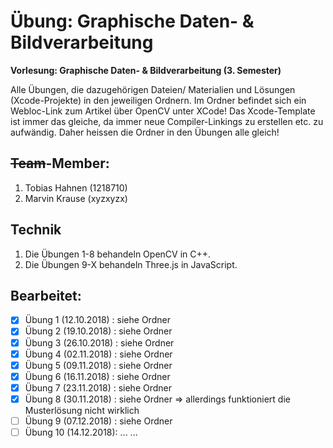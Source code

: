 # Übung: Graphische Daten- & Bildverarbeitung

**Vorlesung: Graphische Daten- & Bildverarbeitung (3. Semester)**

Alle Übungen, die dazugehörigen Dateien/ Materialien und Lösungen (Xcode-Projekte) in den jeweiligen Ordnern.
Im Ordner befindet sich ein Webloc-Link zum Artikel über OpenCV unter XCode!
Das Xcode-Template ist immer das gleiche, da immer neue Compiler-Linkings zu erstellen etc. zu aufwändig. Daher heissen die Ordner in den Übungen alle gleich!

## ~~Team~~-Member:
1. Tobias Hahnen (1218710)
2. Marvin Krause (xyzxyzx)

## Technik
1. Die Übungen 1-8 behandeln OpenCV in C++.
2. Die Übungen 9-X behandeln Three.js in JavaScript.

## Bearbeitet:
- [x] Übung 1 (12.10.2018) : siehe Ordner
- [x] Übung 2 (19.10.2018) : siehe Ordner
- [x] Übung 3 (26.10.2018) : siehe Ordner
- [x] Übung 4 (02.11.2018) : siehe Ordner
- [x] Übung 5 (09.11.2018) : siehe Ordner
- [x] Übung 6 (16.11.2018) : siehe Ordner
- [x] Übung 7 (23.11.2018) : siehe Ordner
- [x] Übung 8 (30.11.2018) : siehe Ordner => allerdings funktioniert die Musterlösung nicht wirklich
- [ ] Übung 9 (07.12.2018) : siehe Ordner
- [ ] Übung 10 (14.12.2018): ...
...
